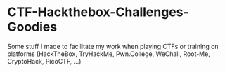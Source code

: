 # CTF-Hackthebox-Challenges-Goodies
Some stuff I made to facilitate my work when playing CTFs or training on platforms (HackTheBox, TryHackMe, Pwn.College, WeChall, Root-Me, CryptoHack, PicoCTF, ...)
